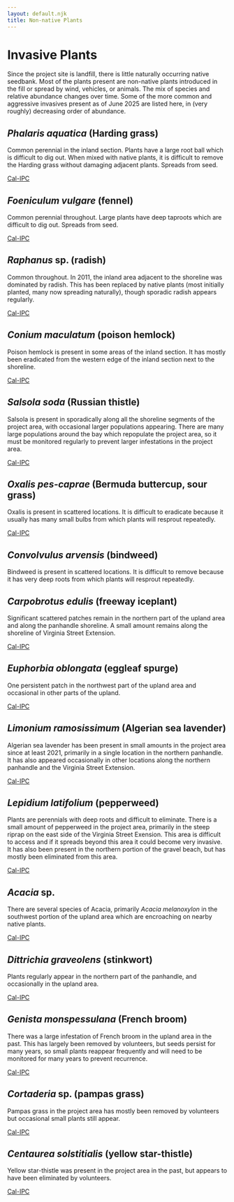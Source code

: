 ```yaml
---
layout: default.njk
title: Non-native Plants
---
```


# Invasive Plants

Since the project site is landfill, there is little naturally occurring native seedbank. Most of the plants present are non-native plants introduced in the fill or spread by wind, vehicles, or animals. The mix of species and relative abundance changes over time. Some of the more common and aggressive invasives present as of June 2025 are listed here, in (very roughly) decreasing order of abundance.

## _Phalaris aquatica_ (Harding grass)

Common perennial in the inland section. Plants have a large root ball which is difficult to dig out. When mixed with native plants, it is difficult to remove the Harding grass without damaging adjacent plants. Spreads from seed.

[Cal-IPC](https://www.cal-ipc.org/plants/profile/phalaris-aquatica-profile/)

## _Foeniculum vulgare_ (fennel)

Common perennial throughout. Large plants have deep taproots which are difficult to dig out. Spreads from seed.

[Cal-IPC](https://www.cal-ipc.org/plants/profile/foeniculum-vulgare-profile/)

## _Raphanus_ sp. (radish)

Common throughout. In 2011, the inland area adjacent to the shoreline was dominated by radish. This has been replaced by native plants (most initially planted, many now spreading naturally), though sporadic radish appears regularly.

[Cal-IPC](https://www.cal-ipc.org/plants/profile/raphanus-sativus-profile/)

## _Conium maculatum_ (poison hemlock)

Poison hemlock is present in some areas of the inland section. It has mostly been eradicated from the western edge of the inland section next to the shoreline.

[Cal-IPC](https://www.cal-ipc.org/plants/profile/conium-maculatum-profile/)

## _Salsola soda_ (Russian thistle)

Salsola is present in sporadically along all the shoreline segments of the project area, with occasional larger populations appearing. There are many large populations around the bay which repopulate the project area, so it must be monitored regularly to prevent larger infestations in the project area.

[Cal-IPC](https://www.cal-ipc.org/plants/profile/salsola-soda-profile/)

## _Oxalis pes-caprae_ (Bermuda buttercup, sour grass)

Oxalis is present in scattered locations. It is difficult to eradicate because it usually has many small bulbs from which plants will resprout repeatedly.

[Cal-IPC](https://www.cal-ipc.org/plants/profile/oxalis-pes-caprae-profile/)

## _Convolvulus arvensis_ (bindweed)

Bindweed is present in scattered locations. It is difficult to remove because it has very deep roots from which plants will resprout repeatedly.

## _Carpobrotus edulis_ (freeway iceplant)

Significant scattered patches remain in the northern part of the upland area and along the panhandle shoreline. A small amount remains along the shoreline of Virginia Street Extension.

[Cal-IPC](https://www.cal-ipc.org/plants/profile/carpobrotus-edulis-profile/)

## _Euphorbia oblongata_ (eggleaf spurge)

One persistent patch in the northwest part of the upland area and occasional in other parts of the upland.

[Cal-IPC](https://www.cal-ipc.org/plants/profile/euphorbia-oblongata-profile/)

## _Limonium ramosissimum_ (Algerian sea lavender)

Algerian sea lavender has been present in small amounts in the project area since at least 2021, primarily in a single location in the northern panhandle. It has also appeared occasionally in other locations along the northern panhandle and the Virginia Street Extension.

[Cal-IPC](https://www.cal-ipc.org/plants/profile/limonium-ramosissimum-profile/)

## _Lepidium latifolium_ (pepperweed)

Plants are perennials with deep roots and difficult to eliminate. There is a small amount of pepperweed in the project area, primarily in the steep riprap on the east side of the Virginia Street Exension. This area is difficult to access and if it spreads beyond this area it could become very invasive. It has also been present in the northern portion of the gravel beach, but has mostly been eliminated from this area.

[Cal-IPC](https://www.cal-ipc.org/plants/profile/lepidium-latifolium-profile/)

## _Acacia_ sp.

There are several species of Acacia, primarily _Acacia melanoxylon_ in the southwest portion of the upland area which are encroaching on nearby native plants.

[Cal-IPC](https://www.cal-ipc.org/plants/profile/acacia-melanoxylon-profile/)

## _Dittrichia graveolens_ (stinkwort)

Plants regularly appear in the northern part of the panhandle, and occasionally in the upland area.

[Cal-IPC](https://www.cal-ipc.org/plants/profile/dittrichia-graveolens-profile/)

## _Genista monspessulana_ (French broom)

There was a large infestation of French broom in the upland area in the past. This has largely been removed by volunteers, but seeds persist for many years, so small plants reappear frequently and will need to be monitored for many years to prevent recurrence.

[Cal-IPC](https://www.cal-ipc.org/plants/profile/genista-monspessulana-profile/)

## _Cortaderia_ sp. (pampas grass)

Pampas grass in the project area has mostly been removed by volunteers but occasional small plants still appear.

[Cal-IPC](https://www.cal-ipc.org/plants/profile/cortaderia-selloana-profile/)

## _Centaurea solstitialis_ (yellow star-thistle)

Yellow star-thistle was present in the project area in the past, but appears to have been eliminated by volunteers.

[Cal-IPC](https://www.cal-ipc.org/plants/profile/centaurea-solstitialis-profile/)
